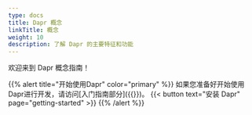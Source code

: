 ```yaml
---
type: docs
title: Dapr 概念
linkTitle: 概念
weight: 10
description: 了解 Dapr 的主要特征和功能
---
```


欢迎来到 Dapr 概念指南！

{{% alert title="开始使用Dapr" color="primary" %}}
如果您准备好开始使用Dapr进行开发，请访问[入门指南部分]({{<ref getting-started>}})。
{{< button text="安装 Dapr" page="getting-started" >}}
{{% /alert %}}

